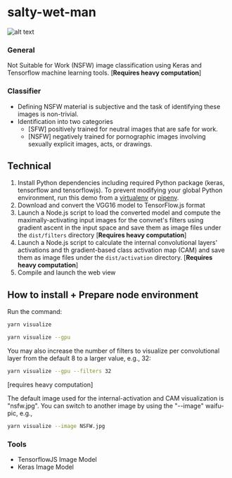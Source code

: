 # salty-wet-man

![alt text](https://github.com/lucylow/salty-wet-man/blob/master/64330371_573206533208216_2036770996110753792_n.png)

### General
Not Suitable for Work (NSFW) image classification using Keras and Tensorflow machine learning tools. [**Requires heavy computation**]

### Classifier 
* Defining NSFW material is subjective and the task of identifying these images is non-trivial.
* Identification into two categories
  * [SFW] positively trained for neutral images that are safe for work.
  * [NSFW] negatively trained for pornographic images involving sexually explicit images, acts, or drawings.

## Technical

1. Install Python dependencies including required
   Python package (keras, tensorflow and tensorflowjs). To prevent 
   modifying your global Python environment, run this demo from
   a [virtualenv](https://virtualenv.pypa.io/en/latest/) or
   [pipenv](https://pipenv.readthedocs.io/en/latest/).
2. Download and convert the VGG16 model to TensorFlow.js format
3. Launch a Node.js script to load the converted model and compute
   the maximally-activating input images for the convnet's filters
   using gradient ascent in the input space and save them as image
   files under the `dist/filters` directory [**Requires heavy computation**]
4. Launch a Node.js script to calculate the internal convolutional
   layers' activations and th gradient-based class activation
   map (CAM) and save them as image files under the
   `dist/activation` directory. [**Requires heavy computation**]
5. Compile and launch the web view

## How to install + Prepare node environment

Run the command:
```sh
yarn visualize
```

```sh
yarn visualize --gpu
```

You may also increase the number of filters to visualize per convolutional
layer from the default 8 to a larger value, e.g., 32:

```sh
yarn visualize --gpu --filters 32
```
 [requires heavy computation]

The default image used for the internal-activation and CAM visualization is
"nsfw.jpg". You can switch to another image by using the "--image" waifu-pic, e.g.,

```sh
yarn visualize --image NSFW.jpg
```


### Tools
* TensorflowJS Image Model
* Keras Image Model






